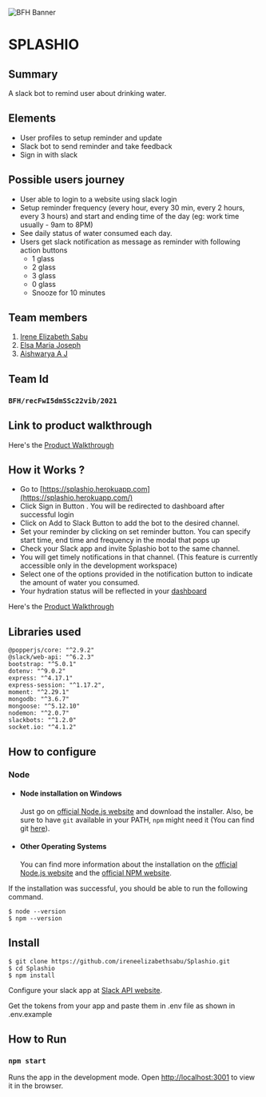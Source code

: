 ![BFH Banner](https://trello-attachments.s3.amazonaws.com/542e9c6316504d5797afbfb9/542e9c6316504d5797afbfc1/39dee8d993841943b5723510ce663233/Frame_19.png)
# SPLASHIO
## Summary

A slack bot to remind user about drinking water. 

## Elements

- User profiles to setup reminder and update
- Slack bot to send reminder and take feedback
- Sign in with slack


## Possible users journey

- User able to login to a website using slack login
- Setup reminder frequency (every hour, every 30 min, every 2 hours, every 3 hours) and start and ending time of the day (eg: work time usually - 9am to 8PM)
- See daily status of water consumed each day.
- Users get slack notification as message as reminder with following action buttons
    - 1 glass
    - 2 glass
    - 3 glass
    - 0 glass
    - Snooze for 10 minutes
## Team members
1. [Irene Elizabeth Sabu](https://github.com/ireneelizabethsabu)
2. [Elsa Maria Joseph](https://github.com/Lza-etc)
3. [Aishwarya A J](https://github.com/aish2002)
## Team Id
###   `BFH/recFwI5dmSSc22vib/2021`
## Link to product walkthrough
Here's the [Product Walkthrough](https://www.loom.com/share/a5a8543fd3b14be3b334552b8d28186b)
## How it Works ?
- Go to [https://splashio.herokuapp.com](https://splashio.herokuapp.com/) 
- Click Sign in Button . You will be redirected to dashboard after successful login 
- Click on Add to Slack Button to add the bot to the desired channel.
- Set your reminder by clicking on set reminder button. You can specify start time, end time and frequency in the modal that pops up
- Check your Slack app and invite Splashio bot to the same channel.
- You will get timely notifications in that channel. (This feature is currently accessible only in the development workspace)  
- Select one of the options provided in the notification button to indicate the amount of water you consumed. 
- Your hydration status will be reflected in your [dashboard](https://splashio.herokuapp.com/dashboard)


Here's the [Product Walkthrough](https://www.loom.com/share/a5a8543fd3b14be3b334552b8d28186b)
## Libraries used
    @popperjs/core: "^2.9.2"
    @slack/web-api: "^6.2.3"
    bootstrap: "^5.0.1"
    dotenv: "^9.0.2"
    express: "^4.17.1"
    express-session: "^1.17.2",
    moment: "^2.29.1"
    mongodb: "^3.6.7"
    mongoose: "^5.12.10"
    nodemon: "^2.0.7"
    slackbots: "^1.2.0"
    socket.io: "^4.1.2"
## How to configure
### Node
- #### Node installation on Windows

  Just go on [official Node.js website](https://nodejs.org/) and download the installer.
Also, be sure to have `git` available in your PATH, `npm` might need it (You can find git [here](https://git-scm.com/)).

- #### Other Operating Systems
  You can find more information about the installation on the [official Node.js website](https://nodejs.org/) and the [official NPM website](https://npmjs.org/).

If the installation was successful, you should be able to run the following command.

    $ node --version
    $ npm --version
   

## Install

    $ git clone https://github.com/ireneelizabethsabu/Splashio.git
    $ cd Splashio
    $ npm install

Configure your slack app at [Slack API website](https://api.slack.com/apps). 

Get the tokens from your app and paste them in .env file as shown in .env.example

## How to Run
### `npm start`
Runs the app in the development mode.
Open [http://localhost:3001](http://localhost:3001) to view it in the browser.
